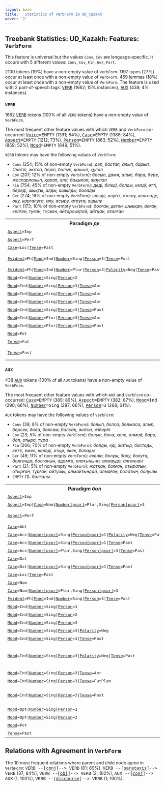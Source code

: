 ```yaml
---
layout: base
title:  'Statistics of VerbForm in UD_Kazakh'
udver: '2'
---
```


## Treebank Statistics: UD_Kazakh: Features: `VerbForm`

This feature is universal but the values `Conv`, `Cov` are language-specific.
It occurs with 5 different values: `Conv`, `Cov`, `Fin`, `Ger`, `Part`.

2100 tokens (19%) have a non-empty value of `VerbForm`.
1197 types (27%) occur at least once with a non-empty value of `VerbForm`.
459 lemmas (18%) occur at least once with a non-empty value of `VerbForm`.
The feature is used with 2 part-of-speech tags: <tt><a href="kk-pos-VERB.html">VERB</a></tt> (1662; 15% instances), <tt><a href="kk-pos-AUX.html">AUX</a></tt> (438; 4% instances).

### `VERB`

1662 <tt><a href="kk-pos-VERB.html">VERB</a></tt> tokens (100% of all `VERB` tokens) have a non-empty value of `VerbForm`.

The most frequent other feature values with which `VERB` and `VerbForm` co-occurred: <tt><a href="kk-feat-Voice.html">Voice</a></tt><tt>=EMPTY</tt> (1391; 84%), <tt><a href="kk-feat-Case.html">Case</a></tt><tt>=EMPTY</tt> (1388; 84%), <tt><a href="kk-feat-Aspect.html">Aspect</a></tt><tt>=EMPTY</tt> (1212; 73%), <tt><a href="kk-feat-Person.html">Person</a></tt><tt>=EMPTY</tt> (863; 52%), <tt><a href="kk-feat-Number.html">Number</a></tt><tt>=EMPTY</tt> (859; 52%), <tt><a href="kk-feat-Mood.html">Mood</a></tt><tt>=EMPTY</tt> (849; 51%).

`VERB` tokens may have the following values of `VerbForm`:

* `Conv` (254; 15% of non-empty `VerbForm`): <em>деп, бастап, алып, барып, Сөйтіп, жатса, беріп, болып, қашып, құлап</em>
* `Cov` (207; 12% of non-empty `VerbForm`): <em>басып, дами, алып, бара, бере, жоспарланып, қарап, ала, бақылап, жаулап</em>
* `Fin` (754; 45% of non-empty `VerbForm`): <em>деді, біледі, болды, келді, өтті, береді, шықты, алды, ашылды, болады</em>
* `Ger` (274; 16% of non-empty `VerbForm`): <em>шешуі, алуға, жасау, келгенде, оқу, қорғалуға, алу, асыру, атауға, ашылу</em>
* `Part` (173; 10% of non-empty `VerbForm`): <em>болған, деген, шыққан, алған, келген, туған, түскен, айтарлықтай, айтқан, аталған</em>

<table>
  <tr><th>Paradigm <i>де</i></th><th><tt>Fin</tt></th><th><tt>Part</tt></th><th><tt>Ger</tt></th><th><tt>Conv</tt></th><th><tt>Cov</tt></th></tr>
  <tr><td><tt><tt><a href="kk-feat-Aspect.html">Aspect</a></tt><tt>=Imp</tt></tt></td><td></td><td></td><td></td><td></td><td><em>дей</em></td></tr>
  <tr><td><tt><tt><a href="kk-feat-Aspect.html">Aspect</a></tt><tt>=Perf</tt></tt></td><td></td><td></td><td></td><td><em>деп</em></td><td><em>деп</em></td></tr>
  <tr><td><tt><tt><a href="kk-feat-Case.html">Case</a></tt><tt>=Loc</tt>|<tt><a href="kk-feat-Tense.html">Tense</a></tt><tt>=Past</tt></tt></td><td></td><td></td><td><em>дегенде</em></td><td></td><td></td></tr>
  <tr><td><tt><tt><a href="kk-feat-Evident.html">Evident</a></tt><tt>=Fh</tt>|<tt><a href="kk-feat-Mood.html">Mood</a></tt><tt>=Ind</tt>|<tt><a href="kk-feat-Number.html">Number</a></tt><tt>=Sing</tt>|<tt><a href="kk-feat-Person.html">Person</a></tt><tt>=3</tt>|<tt><a href="kk-feat-Tense.html">Tense</a></tt><tt>=Past</tt></tt></td><td><em>деген екен</em></td><td></td><td></td><td></td><td></td></tr>
  <tr><td><tt><tt><a href="kk-feat-Evident.html">Evident</a></tt><tt>=Fh</tt>|<tt><a href="kk-feat-Mood.html">Mood</a></tt><tt>=Ind</tt>|<tt><a href="kk-feat-Number.html">Number</a></tt><tt>=Plur</tt>|<tt><a href="kk-feat-Person.html">Person</a></tt><tt>=3</tt>|<tt><a href="kk-feat-Polarity.html">Polarity</a></tt><tt>=Neg</tt>|<tt><a href="kk-feat-Tense.html">Tense</a></tt><tt>=Past</tt></tt></td><td><em>демепті</em></td><td></td><td></td><td></td><td></td></tr>
  <tr><td><tt><tt><a href="kk-feat-Mood.html">Mood</a></tt><tt>=Cnd</tt>|<tt><a href="kk-feat-Number.html">Number</a></tt><tt>=Sing</tt>|<tt><a href="kk-feat-Person.html">Person</a></tt><tt>=2</tt></tt></td><td></td><td></td><td></td><td><em>десең</em></td><td></td></tr>
  <tr><td><tt><tt><a href="kk-feat-Mood.html">Mood</a></tt><tt>=Ind</tt>|<tt><a href="kk-feat-Number.html">Number</a></tt><tt>=Sing</tt>|<tt><a href="kk-feat-Person.html">Person</a></tt><tt>=1</tt>|<tt><a href="kk-feat-Tense.html">Tense</a></tt><tt>=Aor</tt></tt></td><td><em>деймін</em></td><td></td><td></td><td></td><td></td></tr>
  <tr><td><tt><tt><a href="kk-feat-Mood.html">Mood</a></tt><tt>=Ind</tt>|<tt><a href="kk-feat-Number.html">Number</a></tt><tt>=Sing</tt>|<tt><a href="kk-feat-Person.html">Person</a></tt><tt>=2</tt>|<tt><a href="kk-feat-Tense.html">Tense</a></tt><tt>=Aor</tt></tt></td><td><em>дейсің</em></td><td></td><td></td><td></td><td></td></tr>
  <tr><td><tt><tt><a href="kk-feat-Mood.html">Mood</a></tt><tt>=Ind</tt>|<tt><a href="kk-feat-Number.html">Number</a></tt><tt>=Sing</tt>|<tt><a href="kk-feat-Person.html">Person</a></tt><tt>=3</tt>|<tt><a href="kk-feat-Tense.html">Tense</a></tt><tt>=Aor</tt></tt></td><td><em>дейді</em></td><td></td><td></td><td></td><td></td></tr>
  <tr><td><tt><tt><a href="kk-feat-Mood.html">Mood</a></tt><tt>=Ind</tt>|<tt><a href="kk-feat-Number.html">Number</a></tt><tt>=Sing</tt>|<tt><a href="kk-feat-Person.html">Person</a></tt><tt>=3</tt>|<tt><a href="kk-feat-Tense.html">Tense</a></tt><tt>=Past</tt></tt></td><td><em>деді</em></td><td></td><td></td><td></td><td></td></tr>
  <tr><td><tt><tt><a href="kk-feat-Mood.html">Mood</a></tt><tt>=Ind</tt>|<tt><a href="kk-feat-Number.html">Number</a></tt><tt>=Plur</tt>|<tt><a href="kk-feat-Person.html">Person</a></tt><tt>=3</tt>|<tt><a href="kk-feat-Tense.html">Tense</a></tt><tt>=Aor</tt></tt></td><td><em>дейді</em></td><td></td><td></td><td></td><td></td></tr>
  <tr><td><tt><tt><a href="kk-feat-Mood.html">Mood</a></tt><tt>=Ind</tt>|<tt><a href="kk-feat-Number.html">Number</a></tt><tt>=Plur</tt>|<tt><a href="kk-feat-Person.html">Person</a></tt><tt>=3</tt>|<tt><a href="kk-feat-Tense.html">Tense</a></tt><tt>=Past</tt></tt></td><td><em>деді</em></td><td></td><td></td><td></td><td></td></tr>
  <tr><td><tt><tt><a href="kk-feat-Mood.html">Mood</a></tt><tt>=Pot</tt></tt></td><td></td><td><em>деуші</em></td><td></td><td></td><td></td></tr>
  <tr><td><tt><tt><a href="kk-feat-Tense.html">Tense</a></tt><tt>=Fut</tt></tt></td><td></td><td><em>дер</em></td><td></td><td></td><td></td></tr>
  <tr><td><tt><tt><a href="kk-feat-Tense.html">Tense</a></tt><tt>=Past</tt></tt></td><td></td><td><em>деген, дегендей</em></td><td></td><td></td><td></td></tr>
</table>

### `AUX`

438 <tt><a href="kk-pos-AUX.html">AUX</a></tt> tokens (100% of all `AUX` tokens) have a non-empty value of `VerbForm`.

The most frequent other feature values with which `AUX` and `VerbForm` co-occurred: <tt><a href="kk-feat-Case.html">Case</a></tt><tt>=EMPTY</tt> (389; 89%), <tt><a href="kk-feat-Aspect.html">Aspect</a></tt><tt>=EMPTY</tt> (382; 87%), <tt><a href="kk-feat-Mood.html">Mood</a></tt><tt>=Ind</tt> (290; 66%), <tt><a href="kk-feat-Number.html">Number</a></tt><tt>=Sing</tt> (287; 66%), <tt><a href="kk-feat-Person.html">Person</a></tt><tt>=3</tt> (268; 61%).

`AUX` tokens may have the following values of `VerbForm`:

* `Conv` (39; 9% of non-empty `VerbForm`): <em>болып, болса, болмаса, алып, берсек, бола, болсам, болсаң, жатса, жіберіп</em>
* `Cov` (23; 5% of non-empty `VerbForm`): <em>болып, бола, келе, алмай, бара, боп, отыра, тұра</em>
* `Fin` (306; 70% of non-empty `VerbForm`): <em>болды, еді, жатыр, бастады, кетті, емес, келеді, отыр, екен, болады</em>
* `Ger` (49; 11% of non-empty `VerbForm`): <em>екенін, болуы, болу, болуға, болғанда, болғанын, адамға, алатынына, алмауда, алғаннан</em>
* `Part` (21; 5% of non-empty `VerbForm`): <em>жатқан, болған, отыратын, отырған, тұрған, айтушы, алмайтындай, алмаған, болатын, болушы</em>
* `EMPTY` (1): <em>болғалы</em>

<table>
  <tr><th>Paradigm <i>бол</i></th><th><tt>Fin</tt></th><th><tt>Part</tt></th><th><tt>Ger</tt></th><th><tt>Conv</tt></th><th><tt>Cov</tt></th></tr>
  <tr><td><tt><tt><a href="kk-feat-Aspect.html">Aspect</a></tt><tt>=Imp</tt></tt></td><td></td><td><em>болатын</em></td><td></td><td><em>бола</em></td><td><em>бола</em></td></tr>
  <tr><td><tt><tt><a href="kk-feat-Aspect.html">Aspect</a></tt><tt>=Imp</tt>|<tt><a href="kk-feat-Case.html">Case</a></tt><tt>=Nom</tt>|<tt><a href="kk-feat-Number-psor.html">Number[psor]</a></tt><tt>=Plur,Sing</tt>|<tt><a href="kk-feat-Person-psor.html">Person[psor]</a></tt><tt>=3</tt></tt></td><td></td><td></td><td><em>болатыны</em></td><td></td><td></td></tr>
  <tr><td><tt><tt><a href="kk-feat-Aspect.html">Aspect</a></tt><tt>=Perf</tt></tt></td><td></td><td></td><td></td><td><em>болып</em></td><td><em>болып, боп</em></td></tr>
  <tr><td><tt><tt><a href="kk-feat-Case.html">Case</a></tt><tt>=Abl</tt></tt></td><td></td><td></td><td><em>болғандықтан</em></td><td></td><td></td></tr>
  <tr><td><tt><tt><a href="kk-feat-Case.html">Case</a></tt><tt>=Acc</tt>|<tt><a href="kk-feat-Number-psor.html">Number[psor]</a></tt><tt>=Sing</tt>|<tt><a href="kk-feat-Person-psor.html">Person[psor]</a></tt><tt>=1</tt>|<tt><a href="kk-feat-Polarity.html">Polarity</a></tt><tt>=Neg</tt>|<tt><a href="kk-feat-Tense.html">Tense</a></tt><tt>=Fut</tt></tt></td><td></td><td></td><td><em>болмасымды</em></td><td></td><td></td></tr>
  <tr><td><tt><tt><a href="kk-feat-Case.html">Case</a></tt><tt>=Acc</tt>|<tt><a href="kk-feat-Number-psor.html">Number[psor]</a></tt><tt>=Sing</tt>|<tt><a href="kk-feat-Person-psor.html">Person[psor]</a></tt><tt>=1</tt>|<tt><a href="kk-feat-Tense.html">Tense</a></tt><tt>=Past</tt></tt></td><td></td><td></td><td><em>болғанымды</em></td><td></td><td></td></tr>
  <tr><td><tt><tt><a href="kk-feat-Case.html">Case</a></tt><tt>=Acc</tt>|<tt><a href="kk-feat-Number-psor.html">Number[psor]</a></tt><tt>=Plur,Sing</tt>|<tt><a href="kk-feat-Person-psor.html">Person[psor]</a></tt><tt>=3</tt>|<tt><a href="kk-feat-Tense.html">Tense</a></tt><tt>=Past</tt></tt></td><td></td><td></td><td><em>болғанын</em></td><td></td><td></td></tr>
  <tr><td><tt><tt><a href="kk-feat-Case.html">Case</a></tt><tt>=Dat</tt></tt></td><td></td><td></td><td><em>болуға</em></td><td></td><td></td></tr>
  <tr><td><tt><tt><a href="kk-feat-Case.html">Case</a></tt><tt>=Dat</tt>|<tt><a href="kk-feat-Number-psor.html">Number[psor]</a></tt><tt>=Sing</tt>|<tt><a href="kk-feat-Person-psor.html">Person[psor]</a></tt><tt>=1</tt>|<tt><a href="kk-feat-Tense.html">Tense</a></tt><tt>=Past</tt></tt></td><td></td><td></td><td><em>болғаныма</em></td><td></td><td></td></tr>
  <tr><td><tt><tt><a href="kk-feat-Case.html">Case</a></tt><tt>=Loc</tt>|<tt><a href="kk-feat-Tense.html">Tense</a></tt><tt>=Past</tt></tt></td><td></td><td></td><td><em>болғанда</em></td><td></td><td></td></tr>
  <tr><td><tt><tt><a href="kk-feat-Case.html">Case</a></tt><tt>=Nom</tt></tt></td><td></td><td></td><td><em>болу</em></td><td></td><td></td></tr>
  <tr><td><tt><tt><a href="kk-feat-Case.html">Case</a></tt><tt>=Nom</tt>|<tt><a href="kk-feat-Number-psor.html">Number[psor]</a></tt><tt>=Plur,Sing</tt>|<tt><a href="kk-feat-Person-psor.html">Person[psor]</a></tt><tt>=3</tt></tt></td><td></td><td></td><td><em>болуы</em></td><td></td><td></td></tr>
  <tr><td><tt><tt><a href="kk-feat-Evident.html">Evident</a></tt><tt>=Fh</tt>|<tt><a href="kk-feat-Mood.html">Mood</a></tt><tt>=Ind</tt>|<tt><a href="kk-feat-Number.html">Number</a></tt><tt>=Sing</tt>|<tt><a href="kk-feat-Person.html">Person</a></tt><tt>=3</tt>|<tt><a href="kk-feat-Tense.html">Tense</a></tt><tt>=Past</tt></tt></td><td><em>болыпты</em></td><td></td><td></td><td></td><td></td></tr>
  <tr><td><tt><tt><a href="kk-feat-Mood.html">Mood</a></tt><tt>=Cnd</tt>|<tt><a href="kk-feat-Number.html">Number</a></tt><tt>=Sing</tt>|<tt><a href="kk-feat-Person.html">Person</a></tt><tt>=1</tt></tt></td><td></td><td></td><td></td><td><em>болсам</em></td><td></td></tr>
  <tr><td><tt><tt><a href="kk-feat-Mood.html">Mood</a></tt><tt>=Cnd</tt>|<tt><a href="kk-feat-Number.html">Number</a></tt><tt>=Sing</tt>|<tt><a href="kk-feat-Person.html">Person</a></tt><tt>=2</tt></tt></td><td></td><td></td><td></td><td><em>болсаң</em></td><td></td></tr>
  <tr><td><tt><tt><a href="kk-feat-Mood.html">Mood</a></tt><tt>=Cnd</tt>|<tt><a href="kk-feat-Number.html">Number</a></tt><tt>=Sing</tt>|<tt><a href="kk-feat-Person.html">Person</a></tt><tt>=3</tt></tt></td><td></td><td></td><td></td><td><em>болса</em></td><td></td></tr>
  <tr><td><tt><tt><a href="kk-feat-Mood.html">Mood</a></tt><tt>=Cnd</tt>|<tt><a href="kk-feat-Number.html">Number</a></tt><tt>=Sing</tt>|<tt><a href="kk-feat-Person.html">Person</a></tt><tt>=3</tt>|<tt><a href="kk-feat-Polarity.html">Polarity</a></tt><tt>=Neg</tt></tt></td><td></td><td></td><td></td><td><em>болмаса</em></td><td></td></tr>
  <tr><td><tt><tt><a href="kk-feat-Mood.html">Mood</a></tt><tt>=Ind</tt>|<tt><a href="kk-feat-Number.html">Number</a></tt><tt>=Sing</tt>|<tt><a href="kk-feat-Person.html">Person</a></tt><tt>=1</tt>|<tt><a href="kk-feat-Tense.html">Tense</a></tt><tt>=Past</tt></tt></td><td><em>болдым</em></td><td></td><td></td><td></td><td></td></tr>
  <tr><td><tt><tt><a href="kk-feat-Mood.html">Mood</a></tt><tt>=Ind</tt>|<tt><a href="kk-feat-Number.html">Number</a></tt><tt>=Sing</tt>|<tt><a href="kk-feat-Person.html">Person</a></tt><tt>=3</tt>|<tt><a href="kk-feat-Polarity.html">Polarity</a></tt><tt>=Neg</tt>|<tt><a href="kk-feat-Tense.html">Tense</a></tt><tt>=Past</tt></tt></td><td><em>болған емес, болған жоқ</em></td><td></td><td></td><td></td><td></td></tr>
  <tr><td><tt><tt><a href="kk-feat-Mood.html">Mood</a></tt><tt>=Ind</tt>|<tt><a href="kk-feat-Number.html">Number</a></tt><tt>=Sing</tt>|<tt><a href="kk-feat-Person.html">Person</a></tt><tt>=3</tt>|<tt><a href="kk-feat-Tense.html">Tense</a></tt><tt>=Aor</tt></tt></td><td><em>болады</em></td><td></td><td></td><td></td><td></td></tr>
  <tr><td><tt><tt><a href="kk-feat-Mood.html">Mood</a></tt><tt>=Ind</tt>|<tt><a href="kk-feat-Number.html">Number</a></tt><tt>=Sing</tt>|<tt><a href="kk-feat-Person.html">Person</a></tt><tt>=3</tt>|<tt><a href="kk-feat-Tense.html">Tense</a></tt><tt>=FutPlan</tt></tt></td><td><em>болмақ</em></td><td></td><td></td><td></td><td></td></tr>
  <tr><td><tt><tt><a href="kk-feat-Mood.html">Mood</a></tt><tt>=Ind</tt>|<tt><a href="kk-feat-Number.html">Number</a></tt><tt>=Sing</tt>|<tt><a href="kk-feat-Person.html">Person</a></tt><tt>=3</tt>|<tt><a href="kk-feat-Tense.html">Tense</a></tt><tt>=Past</tt></tt></td><td><em>болды, болған, болатын</em></td><td></td><td></td><td></td><td></td></tr>
  <tr><td><tt><tt><a href="kk-feat-Mood.html">Mood</a></tt><tt>=Opt</tt>|<tt><a href="kk-feat-Number.html">Number</a></tt><tt>=Sing</tt>|<tt><a href="kk-feat-Person.html">Person</a></tt><tt>=1</tt></tt></td><td><em>болайын</em></td><td></td><td></td><td></td><td></td></tr>
  <tr><td><tt><tt><a href="kk-feat-Mood.html">Mood</a></tt><tt>=Opt</tt>|<tt><a href="kk-feat-Number.html">Number</a></tt><tt>=Sing</tt>|<tt><a href="kk-feat-Person.html">Person</a></tt><tt>=3</tt></tt></td><td><em>болсын</em></td><td></td><td></td><td></td><td></td></tr>
  <tr><td><tt><tt><a href="kk-feat-Mood.html">Mood</a></tt><tt>=Pot</tt></tt></td><td></td><td><em>болушы</em></td><td></td><td></td><td></td></tr>
  <tr><td><tt><tt><a href="kk-feat-Tense.html">Tense</a></tt><tt>=Past</tt></tt></td><td></td><td><em>болған</em></td><td></td><td></td><td></td></tr>
</table>

## Relations with Agreement in `VerbForm`

The 10 most frequent relations where parent and child node agree in `VerbForm`:
<tt>VERB --[<tt><a href="kk-dep-conj.html">conj</a></tt>]--> VERB</tt> (81; 89%),
<tt>VERB --[<tt><a href="kk-dep-parataxis.html">parataxis</a></tt>]--> VERB</tt> (37; 84%),
<tt>VERB --[<tt><a href="kk-dep-obj.html">obj</a></tt>]--> VERB</tt> (2; 100%),
<tt>AUX --[<tt><a href="kk-dep-conj.html">conj</a></tt>]--> AUX</tt> (1; 100%),
<tt>VERB --[<tt><a href="kk-dep-discourse.html">discourse</a></tt>]--> VERB</tt> (1; 100%).

